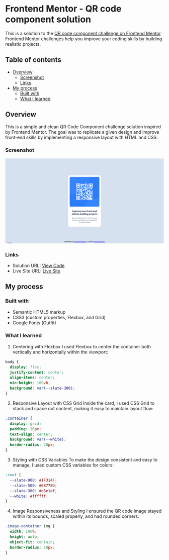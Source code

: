# Frontend Mentor - QR code component solution

This is a solution to the [QR code component challenge on Frontend Mentor](https://www.frontendmentor.io/challenges/qr-code-component-iux_sIO_H). Frontend Mentor challenges help you improve your coding skills by building realistic projects. 

## Table of contents

- [Overview](#overview)
  - [Screenshot](#screenshot)
  - [Links](#links)
- [My process](#my-process)
  - [Built with](#built-with)
  - [What I learned](#what-i-learned)


## Overview
This is a simple and clean QR Code Component challenge solution inspired by Frontend Mentor. The goal was to replicate a given design and improve front-end skills by implementing a responsive layout with HTML and CSS.

### Screenshot

![](./qr_code.png)

### Links

- Solution URL: [View Code](https://github.com/Ramelzkie96/QR-Code-Component.git)
- Live Site URL: [Live Site](https://qr-components-code.netlify.app/)

## My process

### Built with

- Semantic HTML5 markup
- CSS3 (custom properties, Flexbox, and Grid)
- Google Fonts (Outfit)



### What I learned

1. Centering with Flexbox
I used Flexbox to center the container both vertically and horizontally within the viewport:
```css
body {
  display: flex;
  justify-content: center;
  align-items: center;
  min-height: 100vh;
  background: var(--slate-300);
}

```
2. Responsive Layout with CSS Grid
Inside the card, I used CSS Grid to stack and space out content, making it easy to maintain layout flow:
```css
.container {
  display: grid;
  padding: 16px;
  text-align: center;
  background: var(--white);
  border-radius: 20px;
}
 ```
 3. Styling with CSS Variables
To make the design consistent and easy to manage, I used custom CSS variables for colors:
```css
:root {
  --slate-900: #1F314F;
  --slate-500: #68778D;
  --slate-300: #d5e1ef;
  --white: #ffffff;
}
 ```
4. Image Responsiveness and Styling
I ensured the QR code image stayed within its bounds, scaled properly, and had rounded corners:
```css
.image-container img {
  width: 100%;
  height: auto;
  object-fit: contain;
  border-radius: 10px;
}

 ```


